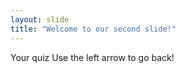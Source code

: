 ```yaml
---
layout: slide
title: "Welcome to our second slide!"
---
```

Your quiz
Use the left arrow to go back!
